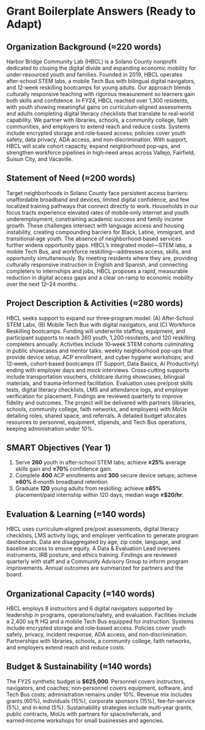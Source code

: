 
# Grant Boilerplate Answers (Ready to Adapt)

## Organization Background (≈220 words)
Harbor Bridge Community Lab (HBCL) is a Solano County nonprofit dedicated to closing the digital divide and expanding economic mobility for under‑resourced youth and families. Founded in 2019, HBCL operates after‑school STEM labs, a mobile Tech Bus with bilingual digital navigators, and 12‑week reskilling bootcamps for young adults. Our approach blends culturally responsive teaching with rigorous measurement so learners gain both skills and confidence. In FY24, HBCL reached over 1,300 residents, with youth showing meaningful gains on curriculum‑aligned assessments and adults completing digital literacy checklists that translate to real‑world capability. We partner with libraries, schools, a community college, faith communities, and employers to extend reach and reduce costs. Systems include encrypted storage and role‑based access; policies cover youth safety, data privacy, ADA access, and non‑discrimination. With support, HBCL will scale cohort capacity, expand neighborhood pop‑ups, and strengthen workforce pipelines in high‑need areas across Vallejo, Fairfield, Suisun City, and Vacaville.

## Statement of Need (≈200 words)
Target neighborhoods in Solano County face persistent access barriers: unaffordable broadband and devices, limited digital confidence, and few localized training pathways that connect directly to work. Households in our focus tracts experience elevated rates of mobile‑only internet and youth underemployment, constraining academic success and family income growth. These challenges intersect with language access and housing instability, creating compounding barriers for Black, Latine, immigrant, and transitional‑age youth. The absence of neighborhood‑based services further widens opportunity gaps. HBCL’s integrated model—STEM labs, a mobile Tech Bus, and workforce reskilling—addresses access, skills, and opportunity simultaneously. By meeting residents where they are, providing culturally responsive instruction in English and Spanish, and connecting completers to internships and jobs, HBCL proposes a rapid, measurable reduction in digital access gaps and a clear on‑ramp to economic mobility over the next 12–24 months.

## Project Description & Activities (≈280 words)
HBCL seeks support to expand our three‑program model: (A) After‑School STEM Labs, (B) Mobile Tech Bus with digital navigators, and (C) Workforce Reskilling bootcamps. Funding will underwrite staffing, equipment, and participant supports to reach 260 youth, 1,200 residents, and 120 reskilling completers annually. Activities include 10‑week STEM cohorts culminating in public showcases and mentor talks; weekly neighborhood pop‑ups that provide device setup, ACP enrollment, and cyber hygiene workshops; and 12‑week, cohort‑based bootcamps (IT Support, Data Basics, AI Productivity) ending with employer days and mock interviews. Cross‑cutting supports include transportation vouchers, childcare during showcases, bilingual materials, and trauma‑informed facilitation. Evaluation uses pre/post skills tests, digital literacy checklists, LMS and attendance logs, and employer verification for placement. Findings are reviewed quarterly to improve fidelity and outcomes. The project will be delivered with partners (libraries, schools, community college, faith networks, and employers) with MoUs detailing roles, shared space, and referrals. A detailed budget allocates resources to personnel, equipment, stipends, and Tech Bus operations, keeping administration under 10%.

## SMART Objectives (Year 1)
1. Serve **260** youth in after‑school STEM labs; achieve **≥25%** average skills gain and **≥70%** confidence gain.  
2. Complete **400** ACP enrollments and **300** secure device setups; achieve **≥60%** 6‑month broadband retention.  
3. Graduate **120** young adults from reskilling; achieve **≥65%** placement/paid internship within 120 days; median wage **≥$20/hr**.

## Evaluation & Learning (≈140 words)
HBCL uses curriculum‑aligned pre/post assessments, digital literacy checklists, LMS activity logs, and employer verification to generate program dashboards. Data are disaggregated by age, zip code, language, and baseline access to ensure equity. A Data & Evaluation Lead oversees instruments, IRB posture, and ethics training. Findings are reviewed quarterly with staff and a Community Advisory Group to inform program improvements. Annual outcomes are summarized for partners and the board.

## Organizational Capacity (≈140 words)
HBCL employs 8 instructors and 6 digital navigators supported by leadership in programs, operations/safety, and evaluation. Facilities include a 2,400 sq ft HQ and a mobile Tech Bus equipped for instruction. Systems include encrypted storage and role‑based access. Policies cover youth safety, privacy, incident response, ADA access, and non‑discrimination. Partnerships with libraries, schools, a community college, faith networks, and employers extend reach and reduce costs.

## Budget & Sustainability (≈140 words)
The FY25 synthetic budget is **$625,000**. Personnel covers instructors, navigators, and coaches; non‑personnel covers equipment, software, and Tech Bus costs; administration remains under 10%. Revenue mix includes grants (60%), individuals (15%), corporate sponsors (15%), fee‑for‑service (5%), and in‑kind (5%). Sustainability strategies include multi‑year grants, public contracts, MoUs with partners for space/referrals, and earned‑income workshops for small businesses and agencies.
